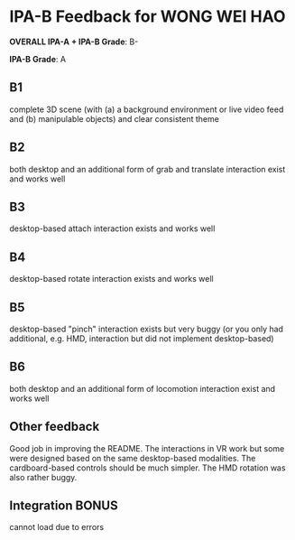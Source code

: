 # IPA-B Feedback for WONG WEI HAO
                                        
**OVERALL IPA-A + IPA-B Grade**: B-

**IPA-B Grade**: A
                                        
## B1
complete 3D scene (with (a) a background environment or live video feed and (b) manipulable objects) and clear consistent theme
                                        
## B2
both desktop and an additional form of grab and translate interaction exist and works well
                                        
## B3
desktop-based attach interaction exists and works well
                                        
## B4
desktop-based rotate interaction exists and works well
                                        
## B5
desktop-based "pinch" interaction exists but very buggy (or you only had additional, e.g. HMD, interaction but did not implement desktop-based)
                                        
## B6
both desktop and an additional form of locomotion interaction exist and works well
                                        
## Other feedback
Good job in improving the README.
The interactions in VR work but some were designed based on the same desktop-based modalities. The cardboard-based controls should be much simpler.
The HMD rotation was also rather buggy.

## Integration BONUS
cannot load due to errors
